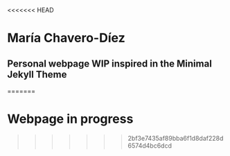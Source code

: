 <<<<<<< HEAD
# María Chavero-Díez

## Personal webpage WIP inspired in the Minimal Jekyll Theme
=======
# Webpage in progress
>>>>>>> 2bf3e7435af89bba6f1d8daf228d6574d4bc6dcd
